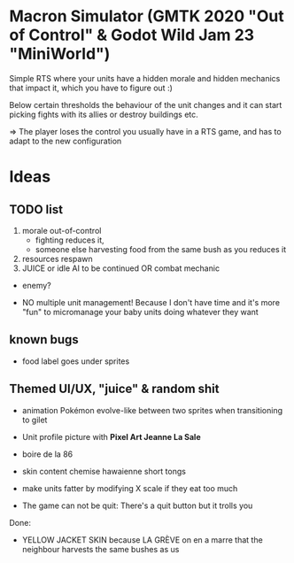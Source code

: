 # Macron Simulator (GMTK 2020 "Out of Control" & Godot Wild Jam 23 "MiniWorld")
Simple RTS where your units have a hidden morale and hidden mechanics that impact it, which you have to figure out :)
 
Below certain thresholds the behaviour of the unit changes and it can start picking fights with its allies or destroy buildings etc.
 
=> The player loses the control you usually have in a RTS game, and has to adapt to the new configuration

# Ideas

## TODO list
1. morale out-of-control
    - fighting reduces it,
    - someone else harvesting food from the same bush as you reduces it
2. resources respawn
3. JUICE or idle AI to be continued OR combat mechanic

- enemy?

- NO multiple unit management! Because I don't have time and it's more "fun" to micromanage your baby units doing whatever they want

## known bugs
- food label goes under sprites

## Themed UI/UX, "juice" & random shit
- animation Pokémon evolve-like between two sprites when transitioning to gilet

- Unit profile picture with **Pixel Art Jeanne La Sale**

- boire de la 86

- skin content chemise hawaienne short tongs

- make units fatter by modifying X scale if they eat too much

- The game can not be quit: There's a quit button but it trolls you


Done:
- YELLOW JACKET SKIN because LA GRÈVE on en a marre that the neighbour harvests the same bushes as us